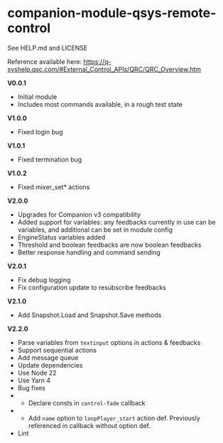 # companion-module-qsys-remote-control
See HELP.md and LICENSE

Reference available here: https://q-syshelp.qsc.com/#External_Control_APIs/QRC/QRC_Overview.htm

**V0.0.1** 
* Initial module
* Includes most commands available, in a rough test state

**V1.0.0**
* Fixed login bug

**V1.0.1**
* Fixed termination bug

**V1.0.2**
* Fixed mixer_set* actions

**V2.0.0**
* Upgrades for Companion v3 compatibility
* Added support for variables: any feedbacks currently in use can be variables, and additional can be set in module config
* EngineStatus variables added
* Threshold and boolean feedbacks are now boolean feedbacks
* Better response handling and command sending

**V2.0.1**
* Fix debug logging
* Fix configuration update to resubscribe feedbacks

**V2.1.0**
* Add Snapshot.Load and Snapshot.Save methods

**V2.2.0**
* Parse variables from `textinput` options in actions & feedbacks
* Support sequential actions
* Add message queue
* Update dependencies
* Use Node 22
* Use Yarn 4
* Bug fixes
* * Declare consts in `control-fade` callback
* * Add `name` option to `loopPlayer_start` action def. Previously referenced in callback without option def.
* Lint
